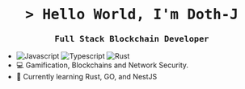 <h1 align="center">
        <samp> &gt; Hello World, I'm <b>Doth-J</b></samp>
</h1>
<h3 align="center"> 
  <samp>
      Full Stack Blockchain Developer
  </samp>
</h3>

- ![Javascript](https://img.shields.io/badge/Javascript-F0DB4F?style=for-the-badge&labelColor=white&logo=javascript&logoColor=F0DB4F)
![Typescript](https://img.shields.io/badge/Typescript-007acc?style=for-the-badge&labelColor=white&logo=typescript&logoColor=007acc)
![Rust](https://img.shields.io/badge/Rust(Learning...)-000?style=for-the-badge&labelColor=white&logo=rust&logoColor=000)
- 💻 Gamification, Blockchains and Network Security.
- 🌱 Currently learning Rust, GO, and NestJS

<!---
Doth-J/Doth-J is a ✨ special ✨ repository because its `README.md` (this file) appears on your GitHub profile.
You can click the Preview link to take a look at your changes.
--->
